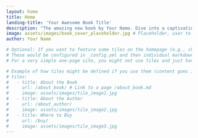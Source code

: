 ```yaml
---
layout: home
title: Home
landing-title: 'Your Awesome Book Title'
description: "The amazing new book by Your Name. Dive into a captivating story that will keep you on the edge of your seat."
image: assets/images/book_cover_placeholder.jpg # Placeholder, user to replace
author: Your Name

# Optional: If you want to feature some tiles on the homepage (e.g., chapters, about author, buy links)
# These would be configured in _config.yml and then individual markdown files created for each.
# For a very simple one-page site, you might not use tiles and just have content here or in the layout.

# Example of how tiles might be defined if you use them (content goes in separate files):
# tiles:
#   - title: About the Book
#     url: /about_book/ # Link to a page /about_book.md
#     image: assets/images/tile_image1.jpg
#   - title: About the Author
#     url: /about_author/
#     image: assets/images/tile_image2.jpg
#   - title: Where to Buy
#     url: /buy/
#     image: assets/images/tile_image3.jpg
---
```


<!-- 
This is the main landing page.
The "Forty" theme typically uses a layout called "home" which then pulls in content.
For a single book, much of the content might be directly in the layout or in includes.

You can add some introductory Markdown content here if your chosen layout supports it.
For example:

## Welcome to the official page for "Your Awesome Book Title"!

Discover a world of adventure, mystery, and unforgettable characters. 
[Learn More](#) (This could be a link to a section on the page or another page)

-->

<!-- Content for the main page will largely be driven by the 'home' layout from the Forty theme.
     The theme's `index.md` is often minimal, relying on the layout and `_config.yml`
     to populate the tiles and sections.

     For a single book promo, we might customize the `home` layout or create a new
     simpler layout that directly includes sections like:
     - Book Cover & Title
     - Synopsis
     - Author Bio
     - Purchase Links
     - Contact/Social Media
-->
